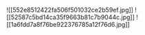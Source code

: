 ![[552e8512422fa506f501032ce2b59ef.jpg]]
![[52587c5bd14ca35f9663b81c7b9044c.jpg]]
![[1a6fdd7a8f76be922376785a12f76d6.jpg]]
